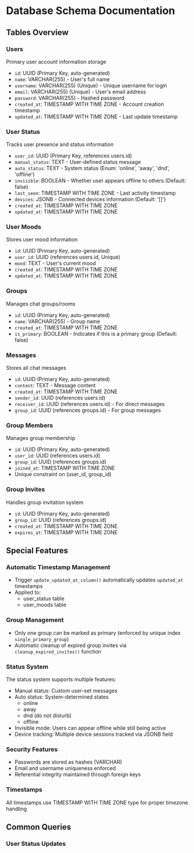 # Database Schema Documentation

## Tables Overview

### Users
Primary user account information storage
- `id`: UUID (Primary Key, auto-generated)
- `name`: VARCHAR(255) - User's full name
- `username`: VARCHAR(255) (Unique) - Unique username for login
- `email`: VARCHAR(255) (Unique) - User's email address
- `password`: VARCHAR(255) - Hashed password
- `created_at`: TIMESTAMP WITH TIME ZONE - Account creation timestamp
- `updated_at`: TIMESTAMP WITH TIME ZONE - Last update timestamp

### User Status
Tracks user presence and status information
- `user_id`: UUID (Primary Key, references users.id)
- `manual_status`: TEXT - User-defined status message
- `auto_status`: TEXT - System status (Enum: 'online', 'away', 'dnd', 'offline')
- `invisible`: BOOLEAN - Whether user appears offline to others (Default: false)
- `last_seen`: TIMESTAMP WITH TIME ZONE - Last activity timestamp
- `devices`: JSONB - Connected devices information (Default: '[]')
- `created_at`: TIMESTAMP WITH TIME ZONE
- `updated_at`: TIMESTAMP WITH TIME ZONE

### User Moods
Stores user mood information
- `id`: UUID (Primary Key, auto-generated)
- `user_id`: UUID (references users.id, Unique)
- `mood`: TEXT - User's current mood
- `created_at`: TIMESTAMP WITH TIME ZONE
- `updated_at`: TIMESTAMP WITH TIME ZONE

### Groups
Manages chat groups/rooms
- `id`: UUID (Primary Key, auto-generated)
- `name`: VARCHAR(255) - Group name
- `created_at`: TIMESTAMP WITH TIME ZONE
- `is_primary`: BOOLEAN - Indicates if this is a primary group (Default: false)

### Messages
Stores all chat messages
- `id`: UUID (Primary Key, auto-generated)
- `content`: TEXT - Message content
- `created_at`: TIMESTAMP WITH TIME ZONE
- `sender_id`: UUID (references users.id)
- `receiver_id`: UUID (references users.id) - For direct messages
- `group_id`: UUID (references groups.id) - For group messages

### Group Members
Manages group membership
- `id`: UUID (Primary Key, auto-generated)
- `user_id`: UUID (references users.id)
- `group_id`: UUID (references groups.id)
- `joined_at`: TIMESTAMP WITH TIME ZONE
- Unique constraint on (user_id, group_id)

### Group Invites
Handles group invitation system
- `id`: UUID (Primary Key, auto-generated)
- `group_id`: UUID (references groups.id)
- `created_at`: TIMESTAMP WITH TIME ZONE
- `expires_at`: TIMESTAMP WITH TIME ZONE

## Special Features

### Automatic Timestamp Management
- Trigger `update_updated_at_column()` automatically updates `updated_at` timestamps
- Applied to:
  - user_status table
  - user_moods table

### Group Management
- Only one group can be marked as primary (enforced by unique index `single_primary_group`)
- Automatic cleanup of expired group invites via `cleanup_expired_invites()` function

### Status System
The status system supports multiple features:
- Manual status: Custom user-set messages
- Auto status: System-determined states
  - online
  - away
  - dnd (do not disturb)
  - offline
- Invisible mode: Users can appear offline while still being active
- Device tracking: Multiple device sessions tracked via JSONB field

### Security Features
- Passwords are stored as hashes (VARCHAR)
- Email and username uniqueness enforced
- Referential integrity maintained through foreign keys

### Timestamps
All timestamps use TIMESTAMP WITH TIME ZONE type for proper timezone handling

## Common Queries

### User Status Updates